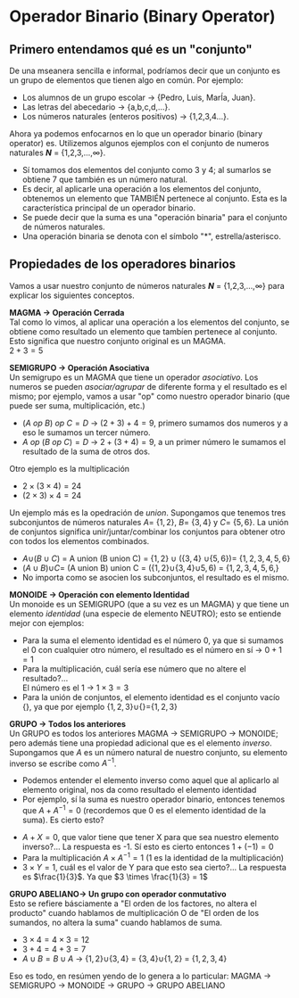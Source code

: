 # Operador Binario (Binary Operator)

## Primero entendamos qué es un "conjunto" 

De una mseanera sencilla e informal, podríamos decir que un conjunto es un grupo de elementos que tienen algo en común. Por ejemplo: 

* Los alumnos de un grupo escolar -> {Pedro, Luis, MarÍa, Juan}. 
* Las letras del abecedario -> {a,b,c,d,…}. 
* Los números naturales (enteros positivos) -> {1,2,3,4…}. 

 

Ahora ya podemos enfocarnos en lo que un operador binario (binary operator) es. Utilizemos algunos ejemplos con el conjunto de numeros naturales ___N___ = {1,2,3,…,∞}. 

* Sí tomamos dos elementos del conjunto como 3 y 4; al sumarlos se obtiene 7 que también es un número natural. 
* Es decir, al aplicarle una operación a los elementos del conjunto, obtenemos un elemento que TAMBIÉN pertenece al conjunto. Esta es la característica principal de un operador binario.
* Se puede decir que la suma es una "operación binaria" para el conjunto de números naturales.
* Una operación binaria se denota con el símbolo "*", estrella/asterisco.
  
## Propiedades de los operadores binarios
Vamos a usar nuestro conjunto de números naturales ___N___ = {1,2,3,…,∞} para explicar los siguientes conceptos.  

**MAGMA  -> Operación Cerrada**  
Tal como lo vimos, al aplicar una operación a los elementos del conjunto, se obtiene como resultado un elemento que tambíen pertenece al conjunto. Esto significa que nuestro conjunto original es un MAGMA.  
$2+3=5$

**SEMIGRUPO -> Operación Asociativa**  
Un semigrupo es un MAGMA que tiene un operador _asociativo_. Los numeros se pueden _asociar/agrupar_ de diferente forma y el resultado es el mismo; por ejemplo, vamos a usar "op" como nuestro operador binario (que puede ser suma, multiplicación, etc.)  

- ($A$ $op$ $B$) $op$ $C = D$  -> $(2+3)+4=9$, primero sumamos dos numeros y a eso le sumamos un tercer número.
- $A$ $op$ $(B$ $op$ $C) = D$ -> $2 + (3+4) = 9$, a un primer número le sumamos el resultado de la suma de otros dos.

Otro ejemplo es la multiplicación
- $2\times(3\times4)=24$
- $(2\times3)\times4=24$  
 
Un ejemplo más es la opedración de _union_. Supongamos que tenemos tres subconjuntos de números naturales $A=$ {$1,2$}, $B=$ {$3, 4$} y $C=$ {$5, 6$}. La unión de conjuntos significa unir/juntar/combinar los conjuntos para obtener otro con todos los elementos combinados.
- $A \cup$($B\cup C$) $=$ A union (B union C) = {$1,2$} $\cup$ ({$3,4$} $\cup${$5,6$})= {$1,2,3,4,5,6$}   
- ($A\cup B$)$\cup C=$ (A union B) union C = ({$1,2$}$\cup${$3,4$}$\cup 5,6$) $=$ {$1,2,3,4,5,6,$}
- No importa como se asocien los subconjuntos, el resultado es el mismo.


**MONOIDE -> Operación con elemento Identidad**  
Un monoide es un SEMIGRUPO (que a su vez es un MAGMA) y que tiene un elemento _identidad_ (una especie de elemento NEUTRO); esto se entiende mejor con ejemplos:
- Para la suma el elemento identidad es el número $0$, ya que si sumamos el $0$ con cualquier otro número, el resultado es el número en sí -> $0+1=1$
- Para la multiplicación, cuál sería ese número que no altere el resultado?...  
El número es el $1$ -> $1\times3=3$
- Para la unión de conjuntos, el elemento identidad es el conjunto vacío {}, ya que por ejemplo {$1,2,3$}$\cup${}$=${$1,2,3$} 

**GRUPO -> Todos los anteriores**  
Un GRUPO  es todos los anteriores MAGMA -> SEMIGRUPO -> MONOIDE; pero además tiene una propiedad adicional que es el elemento _inverso_.  
Supongamos que $A$ es un número natural de nuestro conjunto, su elemento inverso se escribe como $A^{-1}$.  
* Podemos entender el elemento inverso como aquel que al aplicarlo al elemento original, nos da como resultado el elemento identidad
* Por ejemplo, sí la suma es nuestro operador binario, entonces tenemos que
$A+A^{-1}=0$ (recordemos que 0 es el elemento identidad de la suma). Es cierto esto?
- $A+X=0$, que valor tiene que tener X para que sea nuestro elemento inverso?... La respuesta es -1. Sí esto es cierto entonces $1+(-1) = 0$
- Para la multiplicación $A\times A^{-1}=1$ (1 es la identidad de la multiplicación)
- $3 \times Y = 1$, cuál es el valor de Y para que esto sea cierto?... La respuesta es $\frac{1}{3}$. Ya que $3 \times \frac{1}{3} = 1$

**GRUPO ABELIANO-> Un grupo con operador conmutativo**  
Esto se refiere básciamente a "El orden de los factores, no altera el producto" cuando hablamos de multiplicación O de "El orden de los sumandos, no altera la suma" cuando hablamos de suma.
- $3\times 4 = 4 \times 3 = 12$
- $3 + 4 = 4 + 3 = 7$
- $A \cup B = B \cup A$ -> {$1,2$}$\cup${$3,4$} $=$ {$3,4$}$\cup${$1,2$} $=$ {$1,2,3,4$}

Eso es todo, en resúmen yendo de lo genera a lo particular:
MAGMA -> SEMIGRUPO -> MONOIDE -> GRUPO -> GRUPO ABELIANO
